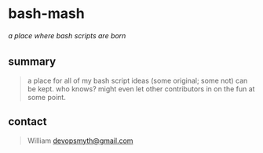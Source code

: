 # bash-mash
###### a place where bash scripts are born    

## summary

> a place for all of my bash script ideas (some original; some not) can be kept. who knows? might even let other contributors in on the fun at some point.

## contact
> William <devopsmyth@gmail.com>
